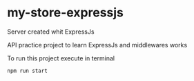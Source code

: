 # my-store-expressjs
Server created whit ExpressJs

API practice project to learn ExpressJs and middlewares works

To run this project execute in terminal 

`npm run start`
